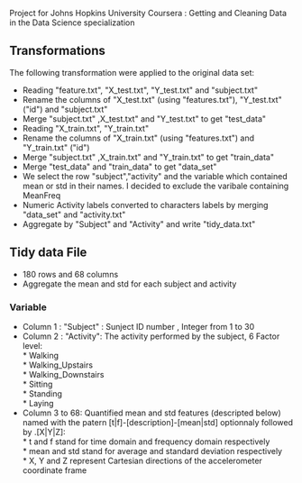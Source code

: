 Project for Johns Hopkins University Coursera : Getting and Cleaning
Data in the Data Science specialization

Transformations
---------------

The following transformation were applied to the original data set:

-   Reading "feature.txt", "X\_test.txt", "Y\_test.txt" and
    "subject.txt"  
-   Rename the columns of "X\_test.txt" (using "features.txt"),
    "Y\_test.txt"("id") and "subject.txt"  
-   Merge "subject.txt" ,X\_test.txt" and "Y\_test.txt" to get
    "test\_data"  
-   Reading "X\_train.txt", "Y\_train.txt"  
-   Rename the columns of "X\_train.txt" (using "features.txt") and
    "Y\_train.txt" ("id")  
-   Merge "subject.txt" ,X\_train.txt" and "Y\_train.txt" to get
    "train\_data"  
-   Merge "test\_data" and "train\_data" to get "data\_set"
-   We select the row "subject","activity" and the variable which
    contained mean or std in their names. I decided to exclude the
    varibale containing MeanFreq  
-   Numeric Activity labels converted to characters labels by merging
    "data\_set" and "activity.txt"  
-   Aggregate by "Subject" and "Activity" and write "tidy\_data.txt"

Tidy data File
--------------

-   180 rows and 68 columns
-   Aggregate the mean and std for each subject and activity

### Variable

-   Column 1 : "Subject" : Sunject ID number , Integer from 1 to 30
-   Column 2 : "Activity": The activity performed by the subject, 6
    Factor level:  
    \* Walking  
    \* Walking\_Upstairs  
    \* Walking\_Downstairs  
    \* Sitting  
    \* Standing  
    \* Laying  
-   Column 3 to 68: Quantified mean and std features (descripted below)
    named with the patern \[t|f\]-\[description\]-\[mean|std\]
    optionnaly followed by .\[X|Y|Z\]:  
    \* t and f stand for time domain and frequency domain respectively  
    \* mean and std stand for average and standard deviation
    respectively  
    \* X, Y and Z represent Cartesian directions of the accelerometer
    coordinate frame
